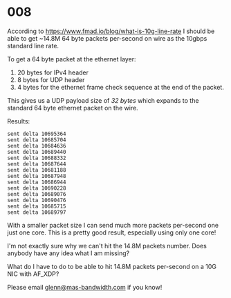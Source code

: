 # 008

According to https://www.fmad.io/blog/what-is-10g-line-rate I should be able to get ~14.8M 64 byte packets per-second on wire as the 10gbps standard line rate.

To get a 64 byte packet at the ethernet layer:

1. 20 bytes for IPv4 header
2. 8 bytes for UDP header
3. 4 bytes for the ethernet frame check sequence at the end of the packet.

This gives us a UDP payload size of *32 bytes* which expands to the standard 64 byte ethernet packet on the wire.

Results:

```
sent delta 10695364
sent delta 10685704
sent delta 10684636
sent delta 10689440
sent delta 10688332
sent delta 10687644
sent delta 10681188
sent delta 10687948
sent delta 10686944
sent delta 10690228
sent delta 10689076
sent delta 10690476
sent delta 10685715
sent delta 10689797
```

With a smaller packet size I can send much more packets per-second one just one core. This is a pretty good result, especially using only one core!

I'm not exactly sure why we can't hit the 14.8M packets number. Does anybody have any idea what I am missing? 

What do I have to do to be able to hit 14.8M packets per-second on a 10G NIC with AF_XDP?

Please email glenn@mas-bandwidth.com if you know!
